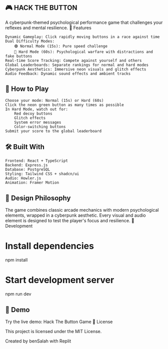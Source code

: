 ## 🎮 HACK THE BUTTON
A cyberpunk-themed psychological performance game that challenges your reflexes and mental resilience.
🚀 Features

    Dynamic Gameplay: Click rapidly moving buttons in a race against time
    Dual Difficulty Modes:
        🟢 Normal Mode (15s): Pure speed challenge
        🔴 Hard Mode (60s): Psychological warfare with distractions and fake buttons
    Real-time Score Tracking: Compete against yourself and others
    Global Leaderboards: Separate rankings for normal and hard modes
    Cyberpunk Aesthetics: Immersive neon visuals and glitch effects
    Audio Feedback: Dynamic sound effects and ambient tracks

## 🎯 How to Play

    Choose your mode: Normal (15s) or Hard (60s)
    Click the neon green button as many times as possible
    In Hard Mode, watch out for:
        Red decoy buttons
        Glitch effects
        System error messages
        Color-switching buttons
    Submit your score to the global leaderboard

## 🛠️ Built With

    Frontend: React + TypeScript
    Backend: Express.js
    Database: PostgreSQL
    Styling: Tailwind CSS + shadcn/ui
    Audio: Howler.js
    Animation: Framer Motion

## 🎨 Design Philosophy

The game combines classic arcade mechanics with modern psychological elements, wrapped in a cyberpunk aesthetic. Every visual and audio element is designed to test the player's focus and resilience.
🔧 Development

# Install dependencies
npm install

# Start development server
npm run dev

## 🎥 Demo

Try the live demo: Hack The Button Game
📝 License

This project is licensed under the MIT License.

Created by benSalah with Replit
